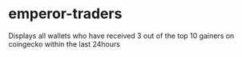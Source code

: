 # emperor-traders
Displays all wallets who have received 3 out of the top 10 gainers on coingecko within the last 24hours
